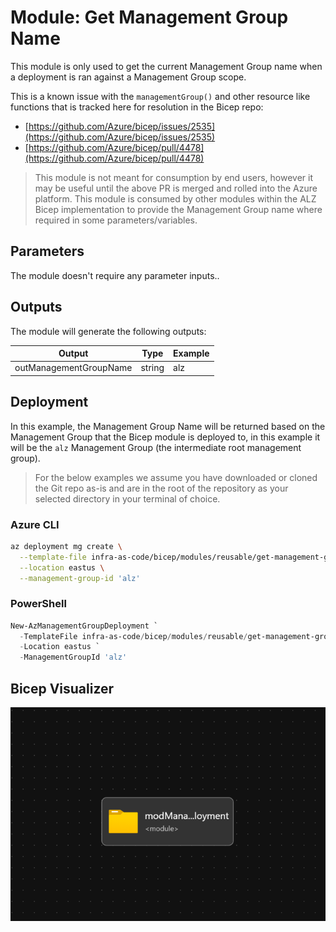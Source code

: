 # Module: Get Management Group Name

This module is only used to get the current Management Group name when a deployment is ran against a Management Group scope.

This is a known issue with the `managementGroup()` and other resource like functions that is tracked here for resolution in the Bicep repo:

- [https://github.com/Azure/bicep/issues/2535](https://github.com/Azure/bicep/issues/2535)
- [https://github.com/Azure/bicep/pull/4478](https://github.com/Azure/bicep/pull/4478)

> This module is not meant for consumption by end users, however it may be useful until the above PR is merged and rolled into the Azure platform.
> This module is consumed by other modules within the ALZ Bicep implementation to provide the Management Group name where required in some parameters/variables.

## Parameters

The module doesn't require any parameter inputs..

## Outputs

The module will generate the following outputs:

Output | Type | Example
------ | ---- | --------
outManagementGroupName | string | alz

## Deployment

In this example, the Management Group Name will be returned based on the Management Group that the Bicep module is deployed to, in this example it will be the  `alz` Management Group (the intermediate root management group).

> For the below examples we assume you have downloaded or cloned the Git repo as-is and are in the root of the repository as your selected directory in your terminal of choice.

### Azure CLI

```bash
az deployment mg create \
  --template-file infra-as-code/bicep/modules/reusable/get-management-group-name/get-management-group-name.bicep \
  --location eastus \
  --management-group-id 'alz'
```

### PowerShell

```powershell
New-AzManagementGroupDeployment `
  -TemplateFile infra-as-code/bicep/modules/reusable/get-management-group-name/get-management-group-name.bicep `
  -Location eastus `
  -ManagementGroupId 'alz'
```

## Bicep Visualizer

![Bicep Visualizer](media/bicep-visualizer.png "Bicep Visualizer")
